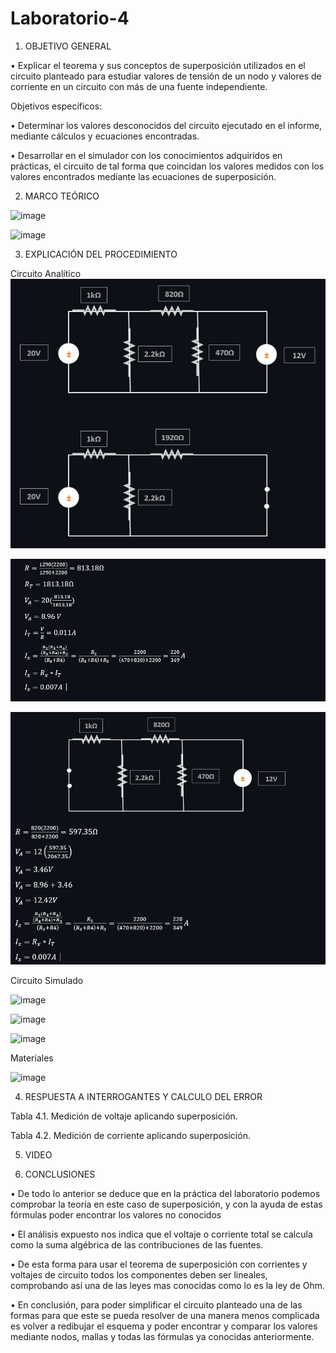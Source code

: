 # Laboratorio-4

1. OBJETIVO GENERAL 

•	Explicar el teorema y sus conceptos de superposición utilizados en el circuito planteado para estudiar valores de tensión de un nodo y valores de corriente en un circuito con más de una fuente independiente. 

Objetivos específicos:

•	Determinar los valores desconocidos del circuito ejecutado en el informe, mediante cálculos y ecuaciones encontradas.

•	Desarrollar en el simulador con los conocimientos adquiridos en prácticas, el circuito de tal forma que coincidan los valores medidos con los valores encontrados mediante las ecuaciones de superposición.
    
2. MARCO TEÓRICO

![image](https://user-images.githubusercontent.com/84789076/125872058-5b5733ac-da19-4e4f-b87b-5bf9aabd798c.png)

![image](https://user-images.githubusercontent.com/84789076/125872072-79906dbe-0194-4b70-9863-7fa1e20031bb.png)



3. EXPLICACIÓN DEL PROCEDIMIENTO

Circuito Analítico
![](Img/1..PNG)

![](Img/2..PNG)

![](Img/3...PNG)

Circuito Simulado

![image](https://user-images.githubusercontent.com/84789076/125872437-bc0abc6c-f76c-46ab-b18c-1d43fdcbe823.png)

![image](https://user-images.githubusercontent.com/84789076/125872460-91148ab8-4c3d-4497-95c1-52d3d6080aa4.png)

![image](https://user-images.githubusercontent.com/84789076/125872755-33cc82c8-41f5-42f1-ab53-5bc4f913f21b.png)


Materiales

![image](https://user-images.githubusercontent.com/84789076/125872480-ce09cd34-3fa6-44c5-9bd3-5869a578de35.png)


4. RESPUESTA A INTERROGANTES Y CALCULO DEL ERROR

Tabla 4.1. Medición de voltaje aplicando superposición.


Tabla 4.2. Medición de corriente aplicando superposición.


5. VIDEO


6. CONCLUSIONES

•	De todo lo anterior se deduce que en la práctica del laboratorio podemos comprobar la teoría en este caso de superposición, y con la ayuda de estas fórmulas poder encontrar los valores no conocidos

•	El análisis expuesto nos indica que el voltaje o corriente total se calcula como la suma algébrica de las contribuciones de las fuentes.

•	De esta forma para usar el teorema de superposición con corrientes y voltajes de circuito todos los componentes deben ser lineales, comprobando así una de las leyes mas conocidas como lo es la ley de Ohm. 

•	En conclusión, para poder simplificar el circuito planteado una de las formas para que este se pueda resolver de una manera menos complicada es volver a redibujar el esquema y poder encontrar y comparar los valores mediante nodos, mallas y todas las fórmulas ya conocidas anteriormente.

